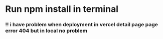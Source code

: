 # Run npm install in terminal

### !! i have problem when deployment in vercel detail page page error 404 but in local no problem
